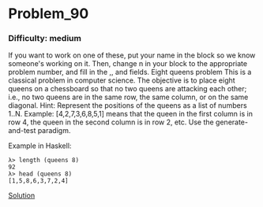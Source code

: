 # Problem_90
### Difficulty: medium
If you want to work on one of these, put your name in the block so we know someone's working on it. Then, change n in your block to the appropriate problem number, and fill in the <Problem description>,<example in Haskell>,<solution in haskell> and <description of implementation> fields. 
Eight queens problem
This is a classical problem in computer science. The objective is to place eight queens on a chessboard so that no two queens are attacking each other; i.e., no two queens are in the same row, the same column, or on the same diagonal.
Hint: Represent the positions of the queens as a list of numbers 1..N. Example: [4,2,7,3,6,8,5,1] means that the queen in the first column is in row 4, the queen in the second column is in row 2, etc. Use the generate-and-test paradigm.

Example in Haskell:

```
λ> length (queens 8)
92
λ> head (queens 8)
[1,5,8,6,3,7,2,4]
```
[Solution](https://wiki.haskell.org/99_questions/Solutions/90)
